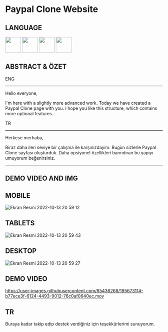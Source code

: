 # Paypal Clone Website

## LANGUAGE

<img height=50 src="https://cdn.jsdelivr.net/gh/devicons/devicon/icons/html5/html5-original.svg" />
<img height=50 src="https://cdn.jsdelivr.net/gh/devicons/devicon/icons/css3/css3-original.svg" />
<img height=50 src="https://cdn.jsdelivr.net/gh/devicons/devicon/icons/bootstrap/bootstrap-original.svg" />
<img height=50 src="https://cdn.jsdelivr.net/gh/devicons/devicon/icons/javascript/javascript-original.svg" />

## ABSTRACT & ÖZET

ENG 
****
Hello everyone,

I'm here with a slightly more advanced work.
Today we have created a Paypal Clone page with you. I hope you like this structure, which contains more optional features.

TR
****
Herkese merhaba,

Biraz daha ileri seviye bir çalışma ile karşınızdayım. 
Bugün sizlerle Paypal Clone sayfası oluşturduk. Daha opsiyonel özellikleri barındıran bu yapıyı umuyorum beğenirsiniz.

****
## DEMO VIDEO AND IMG

## MOBILE

![Ekran Resmi 2022-10-13 20 59 12](https://user-images.githubusercontent.com/85436268/195672947-07f6d415-ce66-415c-a587-6f9ee82c8dc8.png)

## TABLETS

![Ekran Resmi 2022-10-13 20 59 43](https://user-images.githubusercontent.com/85436268/195673005-756ed74f-fbdd-4ed2-813c-22711e8b39b4.png)

## DESKTOP

![Ekran Resmi 2022-10-13 20 59 27](https://user-images.githubusercontent.com/85436268/195673073-3e5dce6d-fb0b-486f-990d-3f3b13d2f810.png)


## DEMO VIDEO


https://user-images.githubusercontent.com/85436268/195673114-b77ece3f-6124-4493-9012-76c0af0640ec.mov

## TR

Buraya kadar takip edip destek verdiğiniz için teşekkürlerimi sunuyorum.
